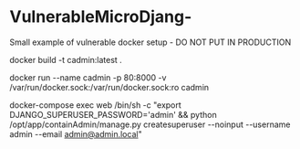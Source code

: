 # VulnerableMicroDjang-
Small example of vulnerable docker setup - DO NOT PUT IN PRODUCTION


docker build -t cadmin:latest .

docker run --name cadmin -p 80:8000 -v /var/run/docker.sock:/var/run/docker.sock:ro cadmin


docker-compose exec web /bin/sh -c "export DJANGO_SUPERUSER_PASSWORD='admin' && python /opt/app/containAdmin/manage.py createsuperuser --noinput --username admin --email admin@admin.local"
